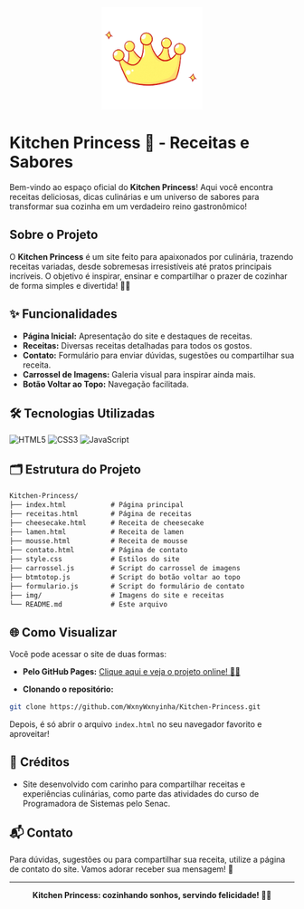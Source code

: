
<div align="center">
	<img src="img/img1.png" alt="Logo Kitchen Princess" width="180"/>
</div>

# Kitchen Princess 🍰 - Receitas e Sabores

Bem-vindo ao espaço oficial do **Kitchen Princess**!
Aqui você encontra receitas deliciosas, dicas culinárias e um universo de sabores para transformar sua cozinha em um verdadeiro reino gastronômico!


## Sobre o Projeto
O **Kitchen Princess** é um site feito para apaixonados por culinária, trazendo receitas variadas, desde sobremesas irresistíveis até pratos principais incríveis. O objetivo é inspirar, ensinar e compartilhar o prazer de cozinhar de forma simples e divertida! 🍳✨


## ✨ Funcionalidades
- **Página Inicial:** Apresentação do site e destaques de receitas.
- **Receitas:** Diversas receitas detalhadas para todos os gostos.
- **Contato:** Formulário para enviar dúvidas, sugestões ou compartilhar sua receita.
- **Carrossel de Imagens:** Galeria visual para inspirar ainda mais.
- **Botão Voltar ao Topo:** Navegação facilitada.


## 🛠️ Tecnologias Utilizadas

![HTML5](https://img.shields.io/badge/HTML5-E34F26?style=for-the-badge&logo=html5&logoColor=fff)
![CSS3](https://img.shields.io/badge/CSS3-1572B6?style=for-the-badge&logo=css3&logoColor=fff)
![JavaScript](https://img.shields.io/badge/JavaScript-F7DF1E?style=for-the-badge&logo=javascript&logoColor=222)


## 🗂️ Estrutura do Projeto

```
Kitchen-Princess/
├── index.html           # Página principal
├── receitas.html        # Página de receitas
├── cheesecake.html      # Receita de cheesecake
├── lamen.html           # Receita de lamen
├── mousse.html          # Receita de mousse
├── contato.html         # Página de contato
├── style.css            # Estilos do site
├── carrossel.js         # Script do carrossel de imagens
├── btmtotop.js          # Script do botão voltar ao topo
├── formulario.js        # Script do formulário de contato
├── img/                 # Imagens do site e receitas
└── README.md            # Este arquivo
```


## 🌐 Como Visualizar

Você pode acessar o site de duas formas:

- **Pelo GitHub Pages:** [Clique aqui e veja o projeto online! 🍰✨](https://wxnywxnyinha.github.io/Kitchen-Princess/)

- **Clonando o repositório:**

```bash
git clone https://github.com/WxnyWxnyinha/Kitchen-Princess.git
```
Depois, é só abrir o arquivo `index.html` no seu navegador favorito e aproveitar!


## 🎀 Créditos

- Site desenvolvido com carinho para compartilhar receitas e experiências culinárias, como parte das atividades do curso de Programadora de Sistemas pelo Senac.


## 📬 Contato
Para dúvidas, sugestões ou para compartilhar sua receita, utilize a página de contato do site. Vamos adorar receber sua mensagem! 💌

---
<div align="center">
	<b>Kitchen Princess: cozinhando sonhos, servindo felicidade! 🍰✨</b>
</div>
